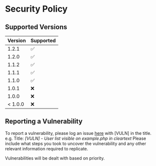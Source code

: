 # Security Policy

## Supported Versions

| Version | Supported          |
| ------- | ------------------ |
| 1.2.1   | :white_check_mark: |
| 1.2.0   | :white_check_mark: |
| 1.1.2   | :white_check_mark: |
| 1.1.1   | :white_check_mark: |
| 1.1.0   | :white_check_mark: |
| 1.0.1   | :x:                |
| 1.0.0   | :x:                |
| < 1.0.0 | :x:                |

## Reporting a Vulnerability

To report a vulnerability, please log an issue [here](https://github.com/andrewrichardson701/Stockbase/issues/new) with [VULN] in the title.
e.g. Title: *[VULN] - User list visible on example.php in cleartext*
Please include what steps you took to uncover the vulnerability and any other relevant information required to replicate.

Vulnerabilities will be dealt with based on priority.